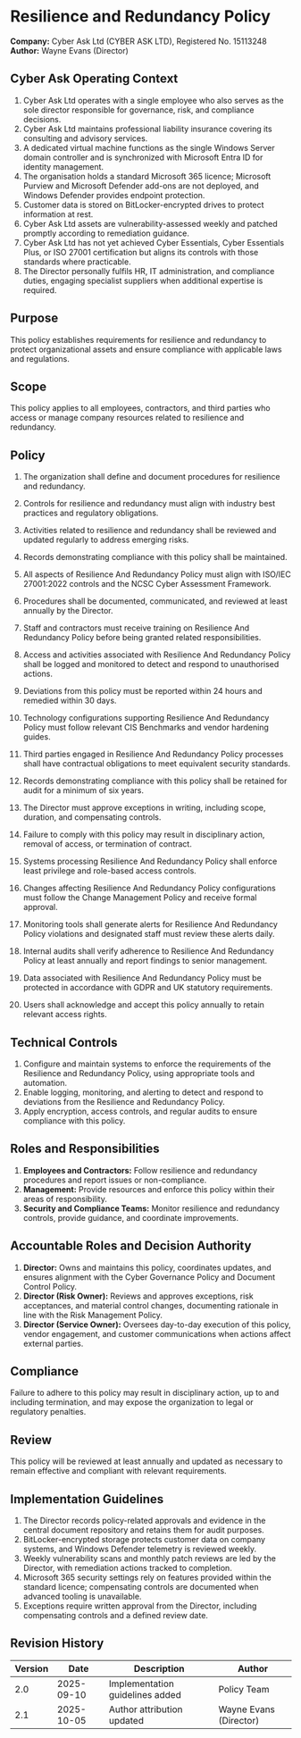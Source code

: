 # Resilience and Redundancy Policy

**Company:** Cyber Ask Ltd (CYBER ASK LTD), Registered No. 15113248  
**Author:** Wayne Evans (Director)

## Cyber Ask Operating Context

1. Cyber Ask Ltd operates with a single employee who also serves as the sole director responsible for governance, risk, and compliance decisions.
2. Cyber Ask Ltd maintains professional liability insurance covering its consulting and advisory services.
3. A dedicated virtual machine functions as the single Windows Server domain controller and is synchronized with Microsoft Entra ID for identity management.
4. The organisation holds a standard Microsoft 365 licence; Microsoft Purview and Microsoft Defender add-ons are not deployed, and Windows Defender provides endpoint protection.
5. Customer data is stored on BitLocker-encrypted drives to protect information at rest.
6. Cyber Ask Ltd assets are vulnerability-assessed weekly and patched promptly according to remediation guidance.
7. Cyber Ask Ltd has not yet achieved Cyber Essentials, Cyber Essentials Plus, or ISO 27001 certification but aligns its controls with those standards where practicable.
8. The Director personally fulfils HR, IT administration, and compliance duties, engaging specialist suppliers when additional expertise is required.



## Purpose

This policy establishes requirements for resilience and redundancy to protect organizational assets and ensure compliance with applicable laws and regulations.

## Scope

This policy applies to all employees, contractors, and third parties who access or manage company resources related to resilience and redundancy.

## Policy
1. The organization shall define and document procedures for resilience and redundancy.
2. Controls for resilience and redundancy must align with industry best practices and regulatory obligations.
3. Activities related to resilience and redundancy shall be reviewed and updated regularly to address emerging risks.
4. Records demonstrating compliance with this policy shall be maintained.

1. All aspects of Resilience And Redundancy Policy must align with ISO/IEC 27001:2022 controls and the NCSC Cyber Assessment Framework.
2. Procedures shall be documented, communicated, and reviewed at least annually by the Director.
3. Staff and contractors must receive training on Resilience And Redundancy Policy before being granted related responsibilities.
4. Access and activities associated with Resilience And Redundancy Policy shall be logged and monitored to detect and respond to unauthorised actions.
5. Deviations from this policy must be reported within 24 hours and remedied within 30 days.
6. Technology configurations supporting Resilience And Redundancy Policy must follow relevant CIS Benchmarks and vendor hardening guides.
7. Third parties engaged in Resilience And Redundancy Policy processes shall have contractual obligations to meet equivalent security standards.
8. Records demonstrating compliance with this policy shall be retained for audit for a minimum of six years.
9. The Director must approve exceptions in writing, including scope, duration, and compensating controls.
10. Failure to comply with this policy may result in disciplinary action, removal of access, or termination of contract.

1. Systems processing Resilience And Redundancy Policy shall enforce least privilege and role-based access controls.
2. Changes affecting Resilience And Redundancy Policy configurations must follow the Change Management Policy and receive formal approval.
3. Monitoring tools shall generate alerts for Resilience And Redundancy Policy violations and designated staff must review these alerts daily.
4. Internal audits shall verify adherence to Resilience And Redundancy Policy at least annually and report findings to senior management.
5. Data associated with Resilience And Redundancy Policy must be protected in accordance with GDPR and UK statutory requirements.
6. Users shall acknowledge and accept this policy annually to retain relevant access rights.

## Technical Controls

1. Configure and maintain systems to enforce the requirements of the Resilience and Redundancy Policy, using appropriate tools and automation.
2. Enable logging, monitoring, and alerting to detect and respond to deviations from the Resilience and Redundancy Policy.
3. Apply encryption, access controls, and regular audits to ensure compliance with this policy.

## Roles and Responsibilities

1. **Employees and Contractors:** Follow resilience and redundancy procedures and report issues or non-compliance.
2. **Management:** Provide resources and enforce this policy within their areas of responsibility.
3. **Security and Compliance Teams:** Monitor resilience and redundancy controls, provide guidance, and coordinate improvements.

## Accountable Roles and Decision Authority

1. **Director:** Owns and maintains this policy, coordinates updates, and ensures alignment with the Cyber Governance Policy and Document Control Policy.
2. **Director (Risk Owner):** Reviews and approves exceptions, risk acceptances, and material control changes, documenting rationale in line with the Risk Management Policy.
3. **Director (Service Owner):** Oversees day-to-day execution of this policy, vendor engagement, and customer communications when actions affect external parties.


## Compliance

Failure to adhere to this policy may result in disciplinary action, up to and including termination, and may expose the organization to legal or regulatory penalties.

## Review

This policy will be reviewed at least annually and updated as necessary to remain effective and compliant with relevant requirements.

## Implementation Guidelines
1. The Director records policy-related approvals and evidence in the central document repository and retains them for audit purposes.
2. BitLocker-encrypted storage protects customer data on company systems, and Windows Defender telemetry is reviewed weekly.
3. Weekly vulnerability scans and monthly patch reviews are led by the Director, with remediation actions tracked to completion.
4. Microsoft 365 security settings rely on features provided within the standard licence; compensating controls are documented when advanced tooling is unavailable.
5. Exceptions require written approval from the Director, including compensating controls and a defined review date.


## Revision History

| Version | Date | Description | Author |
| ------- | ---------- | ----------------------- | ------ |
| 2.0     | 2025-09-10 | Implementation guidelines added | Policy Team |
| 2.1     | 2025-10-05 | Author attribution updated | Wayne Evans (Director) |
